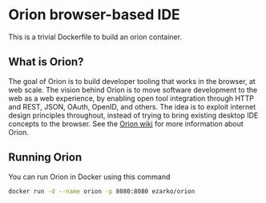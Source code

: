 # Orion browser-based IDE

This is a trivial Dockerfile to build an orion container.

## What is Orion?

The goal of Orion is to build developer tooling that works
in the browser, at web scale. The vision behind Orion is to
move software development to the web as a web experience, by
enabling open tool integration through HTTP and REST, JSON,
OAuth, OpenID, and others. The idea is to exploit internet
design principles throughout, instead of trying to bring
existing desktop IDE concepts to the browser. See the
[Orion wiki](http://wiki.eclipse.org/Orion) for more
information about Orion.

## Running Orion

You can run Orion in Docker using this command

```bash
docker run -d --name orion -p 8080:8080 ezarko/orion
```

